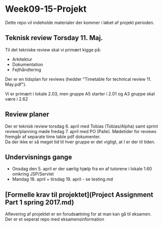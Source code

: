 # Week09-15-Projekt	
Dette repo vil indeholde materialer der kommer i løbet af projekt perioden.

## Teknisk review Torsday 11. Maj.

Til det tekniske review skal vi primært kigge på:

- Arkitektur
- Dokumentation
- Fejlhåndtering


Der er en tidsplan for reviews (hedder "Timetable for technical review 11. May.pdf"). 

Vi er primært i lokale 2.03, men gruppe A5 starter i 2.01 og A3 gruppe skal være i 2.62

## Review planer
Der er teknisk review torsdag 6. april med Tobias (Tobias/Alpha) samt sprint review/planning møde fredag 7. april med PO (Palle).
Mødetider for reviews fremgår af separate time table pdf dokumenter.   
Da der ikke er så meget tid til hver gruppe er det vigtigt, at I er der til tiden.

## Undervisnings gange
- Onsdag den 5. april er der særlig hjælp fra en af tutorene i lokale 1.60 omkring JSP/Servlet
- Mandag 18. april + tirsdag 19. april - se testing.md

## [Formelle krav til projektet](Project Assignment Part 1 spring 2017.md)
Aflevering af projektet er en forudsætning for at man kan gå til eksamen. Der er et seperat repo med eksamensinformation
